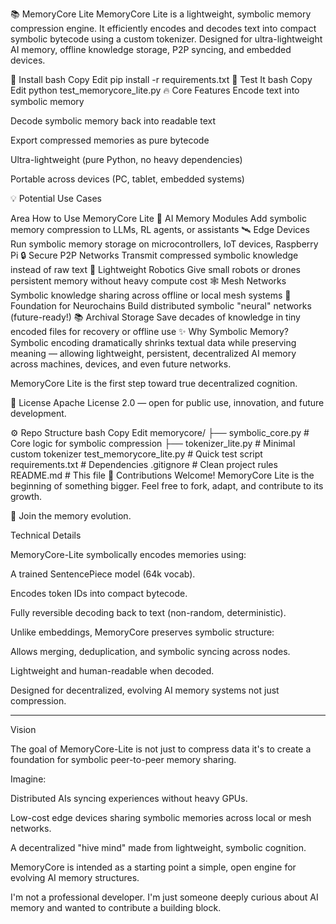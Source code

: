 📚 MemoryCore Lite
MemoryCore Lite is a lightweight, symbolic memory compression engine.
It efficiently encodes and decodes text into compact symbolic bytecode using a custom tokenizer.
Designed for ultra-lightweight AI memory, offline knowledge storage, P2P syncing, and embedded devices.

🚀 Install
bash
Copy
Edit
pip install -r requirements.txt
🧪 Test It
bash
Copy
Edit
python test_memorycore_lite.py
🔥 Core Features
Encode text into symbolic memory

Decode symbolic memory back into readable text

Export compressed memories as pure bytecode

Ultra-lightweight (pure Python, no heavy dependencies)

Portable across devices (PC, tablet, embedded systems)

💡 Potential Use Cases

Area	How to Use MemoryCore Lite
🧠 AI Memory Modules	Add symbolic memory compression to LLMs, RL agents, or assistants
🛰️ Edge Devices	Run symbolic memory storage on microcontrollers, IoT devices, Raspberry Pi
🔒 Secure P2P Networks	Transmit compressed symbolic knowledge instead of raw text
🤖 Lightweight Robotics	Give small robots or drones persistent memory without heavy compute cost
🕸️ Mesh Networks	Symbolic knowledge sharing across offline or local mesh systems
🧩 Foundation for Neurochains	Build distributed symbolic "neural" networks (future-ready!)
📚 Archival Storage	Save decades of knowledge in tiny encoded files for recovery or offline use
✨ Why Symbolic Memory?
Symbolic encoding dramatically shrinks textual data while preserving meaning —
allowing lightweight, persistent, decentralized AI memory across machines, devices, and even future networks.

MemoryCore Lite is the first step toward true decentralized cognition.

🔗 License
Apache License 2.0 — open for public use, innovation, and future development.

⚙️ Repo Structure
bash
Copy
Edit
memorycore/
  ├── symbolic_core.py   # Core logic for symbolic compression
  ├── tokenizer_lite.py  # Minimal custom tokenizer
test_memorycore_lite.py   # Quick test script
requirements.txt          # Dependencies
.gitignore                # Clean project rules
README.md                 # This file
📢 Contributions Welcome!
MemoryCore Lite is the beginning of something bigger.
Feel free to fork, adapt, and contribute to its growth.

🧠 Join the memory evolution.

Technical Details

MemoryCore-Lite symbolically encodes memories using:

A trained SentencePiece model (64k vocab).

Encodes token IDs into compact bytecode.

Fully reversible decoding back to text (non-random, deterministic).


Unlike embeddings, MemoryCore preserves symbolic structure:

Allows merging, deduplication, and symbolic syncing across nodes.

Lightweight and human-readable when decoded.

Designed for decentralized, evolving AI memory systems not just compression.



---

Vision

The goal of MemoryCore-Lite is not just to compress data
it's to create a foundation for symbolic peer-to-peer memory sharing.

Imagine:

Distributed AIs syncing experiences without heavy GPUs.

Low-cost edge devices sharing symbolic memories across local or mesh networks.

A decentralized "hive mind" made from lightweight, symbolic cognition.


MemoryCore is intended as a starting point a simple, open engine for evolving AI memory structures.

I'm not a professional developer.
I'm just someone deeply curious about AI memory and wanted to contribute a building block.
